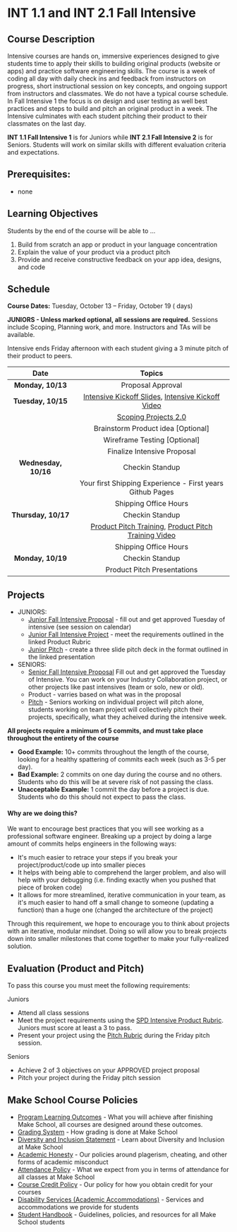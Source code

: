 # INT 1.1 and INT 2.1 Fall Intensive

## Course Description

Intensive courses are hands on, immersive experiences designed to give students time to apply their skills to building original products (website or apps) and practice software engineering skills. The course is a week of coding all day with daily check ins and feedback from instructors on progress, short instructional session on key concepts, and ongoing support from instructors and classmates. We do not have a typical course schedule. In Fall Intensive 1 the focus is on design and user testing as well best practices and steps to build and pitch an original product in a week. The Intensive culminates with each student pitching their product to their classmates on the last day.

**INT 1.1 Fall Intensive 1** is for Juniors while **INT 2.1 Fall Intensive 2** is for Seniors.  Students will work on similar skills with different evaluation criteria and expectations.


## Prerequisites:  

- none

## Learning Objectives

Students by the end of the course will be able to ...

1. Build from scratch an app or product in your language concentration
1. Explain the value of your product via a product pitch
1. Provide and receive constructive feedback on your app idea, designs, and code



## Schedule

**Course Dates:** Tuesday, October 13 – Friday, October 19 ( days)

**JUNIORS - Unless marked optional, all sessions are required.** Sessions include Scoping, Planning work, and more. Instructors and TAs will be available.

Intensive ends Friday afternoon with each student giving a 3 minute pitch of their product to peers.

|          Date        |                 Topics                    |
:---------------------:|:-----------------------------------------:|
| **Monday, 10/13**    |  Proposal Approval                |
| **Tuesday, 10/15**   |  [Intensive Kickoff Slides](https://docs.google.com/presentation/d/1xknARlZ0AC524tc7nG2uo8eWIfdiurp30TRMy9RAycA/edit#slide=id.p), [Intensive Kickoff Video](https://drive.google.com/file/d/1cT9mQbqjiDNWOvB6uJdnxE6MNl29Zno4/view?usp=sharing)                        |
|                      |  [Scoping Projects 2.0](http://make.sc/mvp-scope)         |
|                      |  Brainstorm Product idea [Optional]       |
|                      |  Wireframe Testing [Optional]             |
|                      |  Finalize Intensive Proposal              |
| **Wednesday, 10/16** |  Checkin Standup                          |
|                      |  Your first Shipping Experience - First years Github Pages   |
|                      |   Shipping Office Hours  |
| **Thursday, 10/17**  |  Checkin Standup                          |
|                      |  [Product Pitch Training](https://docs.google.com/presentation/d/1AnLBMhwhJ-r77iy1mDH-se76BFDhyOukJ4_0elZUZdU/edit#slide=id.p), [Product Pitch Training Video](https://drive.google.com/file/d/1l4iN7Pu8uQF8owxY4ltAitw1IUBlj7bE/view?usp=sharing)                |
|                      |   Shipping Office Hours  |
| **Monday, 10/19**    |  Checkin Standup                          |
|                      |  Product Pitch Presentations               |



## Projects

- JUNIORS: 
  - [Junior Fall Intensive Proposal](https://docs.google.com/document/d/1DgEyy2nlh60-ix-TR49SiXgWojh35unjoqnVowMmqcU/edit#heading=h.too66a5xuf6a) - fill out and get approved Tuesday of intensive (see session on calendar)
  - [Junior Fall Intensive Project](https://docs.google.com/document/d/1AK9mYO4H8-i1R0FKU5YxZysvBrhCWIYjohy5sqkXU1o/edit?usp=sharing) - meet the requirements outlined in the linked Product Rubric
  - [Junior Pitch](https://docs.google.com/presentation/d/1H-DwhL3SX4rLjgGtX5EZD5PRioY3G8cXJ-ox1q3WxH0/edit#slide=id.p1) - create a three slide pitch deck in the format outlined in the linked presentation
- SENIORS: 
  - [Senior Fall Intensive Proposal](https://docs.google.com/document/d/1DQNNCiTiIB-FF1TUrutZi9hx9EruY0CY9h0Jh8u4_R8/edit) Fill out and get approved the Tuesday of Intensive. You can work on your Industry Collaboration project, or other projects like past intensives (team or solo, new or old).
  - Product - varries based on what was in the proposal
  - [Pitch](https://docs.google.com/document/d/1A3dAybsiG-irTAdkHDVyV59KzoK8XDJ_9AL_U94ZsqE/edit?usp=sharing) - Seniors working on individual project will pitch alone, students working on team project will collectively pitch their projects, specifically, what they acheived during the intensive week.

**All projects require a minimum of 5 commits, and must take place throughout the entirety of the course**

- **Good Example:** 10+ commits throughout the length of the course, looking for a healthy spattering of commits each week (such as 3-5 per day).
- **Bad Example:** 2 commits on one day during the course and no others. Students who do this will be at severe risk of not passing the class.
- **Unacceptable Example:** 1 commit the day before a project is due. Students who do this should not expect to pass the class.

#### Why are we doing this?

We want to encourage best practices that you will see working as a professional software engineer. Breaking up a project by doing a large amount of commits helps engineers in the following ways:

- It's much easier to retrace your steps if you break your project/product/code up into smaller pieces
- It helps with being able to comprehend the larger problem, and also will help with your debugging (i.e. finding exactly when you pushed that piece of broken code)
- It allows for more streamlined, iterative communication in your team, as it's much easier to hand off a small change to someone (updating a function) than a huge one (changed the architecture of the project)

Through this requirement, we hope to encourage you to think about projects with an iterative, modular mindset. Doing so will allow you to break projects down into smaller milestones that come together to make your fully-realized solution.


## Evaluation (Product and Pitch)
To pass this course you must meet the following requirements:

Juniors
- Attend all class sessions
- Meet the project requirements using the [SPD Intensive Product Rubric](https://docs.google.com/document/d/1pdtRdgVISE07fFc8oBi5hCnLkwBQDFG5_3f79aDV1WU/preview). Juniors must score at least a 3 to pass.
- Present your project using the [Pitch Rubric](https://docs.google.com/document/d/1A3dAybsiG-irTAdkHDVyV59KzoK8XDJ_9AL_U94ZsqE/edit) during the Friday pitch session.

Seniors
- Achieve 2 of 3 objectives on your APPROVED project proposal
- Pitch your project during the Friday pitch session


## Make School Course Policies

- [Program Learning Outcomes](https://make.sc/program-learning-outcomes) - What you will achieve after finishing Make School, all courses are designed around these outcomes.
- [Grading System](https://make.sc/grading-system) - How grading is done at Make School
- [Diversity and Inclusion Statement](https://make.sc/diversity-and-inclusion-statement) - Learn about Diversity and Inclusion at Make School
- [Academic Honesty](https://make.sc/academic-honesty-policy) - Our policies around plagerism, cheating, and other forms of academic misconduct 
- [Attendance Policy](https://make.sc/attendance-policy) - What we expect from you in terms of attendance for all classes at Make School
- [Course Credit Policy](https://make.sc/course-credit-policy) - Our policy for how you obtain credit for your courses
- [Disability Services (Academic Accommodations)](https://make.sc/disability-services) - Services and accommodations we provide for students
- [Student Handbook](https://make.sc/student-handbook) - Guidelines, policies, and resources for all Make School students

